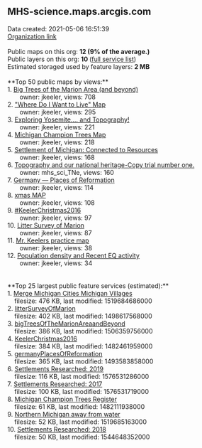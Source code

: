 <h2>MHS-science.maps.arcgis.com</h2> Data created: 2021-05-06 16:51:39 <br /><a target='new' href='https://MHS-science.maps.arcgis.com'>Organization link</a><br /><br />Public maps on this org: <b>12 (9% of the average.)</b><br />Public layers on this org: <b>10 </b>(<a target='new' href='https://services.arcgis.com/oS7Hxt9icQxbMfmb/ArcGIS/rest/services'>full service list</a>)<br />Estimated storaged used by feature layers: <b>2 MB</b><br /><br />**Top 50 public maps by views:**<br />  1. <a target='new' href='https://www.arcgis.com/home/item.html?id=d4dcef9193804bb2b51c17cc6c3b6c81'>Big Trees of the Marion Area (and beyond)</a> <br />  &nbsp;&nbsp;&nbsp;&nbsp; &nbsp;&nbsp;owner: jkeeler, views: 708<br />  2. <a target='new' href='https://www.arcgis.com/home/item.html?id=d9a642201d0e4e0db84373be39bb3a57'>"Where Do I Want to Live" Map</a> <br />  &nbsp;&nbsp;&nbsp;&nbsp; &nbsp;&nbsp;owner: jkeeler, views: 295<br />  3. <a target='new' href='https://www.arcgis.com/home/item.html?id=215a3a3c679f41dd822e731ff59be4c2'>Exploring Yosemite.... and Topography!</a> <br />  &nbsp;&nbsp;&nbsp;&nbsp; &nbsp;&nbsp;owner: jkeeler, views: 221<br />  4. <a target='new' href='https://www.arcgis.com/home/item.html?id=52b738ee59de4d6abfbfbae79ce4cd05'>Michigan Champion Trees Map</a> <br />  &nbsp;&nbsp;&nbsp;&nbsp; &nbsp;&nbsp;owner: jkeeler, views: 218<br />  5. <a target='new' href='https://www.arcgis.com/home/item.html?id=80569872a9e3434fbfc52b47f818da7d'>Settlement of Michigan: Connected to Resources</a> <br />  &nbsp;&nbsp;&nbsp;&nbsp; &nbsp;&nbsp;owner: jkeeler, views: 168<br />  6. <a target='new' href='https://www.arcgis.com/home/item.html?id=c06e2b6b4d1a48c3858544ba8c3dc5e5'>Topography and our national heritage-Copy trial number one.</a> <br />  &nbsp;&nbsp;&nbsp;&nbsp; &nbsp;&nbsp;owner: mhs_sci_TNe, views: 160<br />  7. <a target='new' href='https://www.arcgis.com/home/item.html?id=cc51de57cb6b4bf791c93c451d00e729'>Germany — Places of Reformation</a> <br />  &nbsp;&nbsp;&nbsp;&nbsp; &nbsp;&nbsp;owner: jkeeler, views: 114<br />  8. <a target='new' href='https://www.arcgis.com/home/item.html?id=3d75671cfdc9486c8777a33c1b86bd95'>xmas MAP </a> <br />  &nbsp;&nbsp;&nbsp;&nbsp; &nbsp;&nbsp;owner: jkeeler, views: 108<br />  9. <a target='new' href='https://www.arcgis.com/home/item.html?id=28b16b7c8f8a418fbabd7b7a29a06747'>#KeelerChristmas2016</a> <br />  &nbsp;&nbsp;&nbsp;&nbsp; &nbsp;&nbsp;owner: jkeeler, views: 97<br />  10. <a target='new' href='https://www.arcgis.com/home/item.html?id=ae0dd1b9fbfb46a692552617e3c077da'>Litter Survey of Marion</a> <br />  &nbsp;&nbsp;&nbsp;&nbsp; &nbsp;&nbsp;owner: jkeeler, views: 87<br />  11. <a target='new' href='https://www.arcgis.com/home/item.html?id=ac4b53a3d52a444fbe89a28083bda0da'>Mr. Keelers practice map</a> <br />  &nbsp;&nbsp;&nbsp;&nbsp; &nbsp;&nbsp;owner: jkeeler, views: 38<br />  12. <a target='new' href='https://www.arcgis.com/home/item.html?id=876c807b21854a4ba57e67a6e9891797'>Population density and Recent EQ activity</a> <br />  &nbsp;&nbsp;&nbsp;&nbsp; &nbsp;&nbsp;owner: jkeeler, views: 34<br /><br /><br />**Top 25 largest public feature services (estimated):**<br /> 1. <a target='new' href='https://www.arcgis.com/home/item.html?id=99b11635cba34b19b23c69f39f369a46'>Merge Michigan Cities Michigan Villages</a><br /> &nbsp;&nbsp;&nbsp;&nbsp;filesize: 476 KB, last modified: 1519684686000<br /> 2. <a target='new' href='https://www.arcgis.com/home/item.html?id=64def369af2944428a4306561e257735'>litterSurveyOfMarion</a><br /> &nbsp;&nbsp;&nbsp;&nbsp;filesize: 402 KB, last modified: 1498617568000<br /> 3. <a target='new' href='https://www.arcgis.com/home/item.html?id=a69fed44f6ca4f059a02c84de9bc7422'>bigTreesOfTheMarionAreaandBeyond</a><br /> &nbsp;&nbsp;&nbsp;&nbsp;filesize: 386 KB, last modified: 1506359756000<br /> 4. <a target='new' href='https://www.arcgis.com/home/item.html?id=f863623c8d3743df8a1372abaa2666eb'>KeelerChristmas2016</a><br /> &nbsp;&nbsp;&nbsp;&nbsp;filesize: 384 KB, last modified: 1482461959000<br /> 5. <a target='new' href='https://www.arcgis.com/home/item.html?id=1a791607a99947e78d54092214e55844'>germanyPlacesOfReformation</a><br /> &nbsp;&nbsp;&nbsp;&nbsp;filesize: 365 KB, last modified: 1493583858000<br /> 6. <a target='new' href='https://www.arcgis.com/home/item.html?id=0f64b2d2c47e45569f6dabfeb118dc0a'>Settlements Researched: 2019</a><br /> &nbsp;&nbsp;&nbsp;&nbsp;filesize: 116 KB, last modified: 1576531286000<br /> 7. <a target='new' href='https://www.arcgis.com/home/item.html?id=edbdc930c1354c098b398e21e1492cbc'>Settlements Researched: 2017 </a><br /> &nbsp;&nbsp;&nbsp;&nbsp;filesize: 100 KB, last modified: 1576531719000<br /> 8. <a target='new' href='https://www.arcgis.com/home/item.html?id=5537eadca2f44f4289a8dc9ef2b8b09b'>Michigan Champion Trees Register</a><br /> &nbsp;&nbsp;&nbsp;&nbsp;filesize: 61 KB, last modified: 1482111938000<br /> 9. <a target='new' href='https://www.arcgis.com/home/item.html?id=ed0a740485c945c5ba01b862a6654668'>Northern Michigan away from water</a><br /> &nbsp;&nbsp;&nbsp;&nbsp;filesize: 52 KB, last modified: 1519685163000<br /> 10. <a target='new' href='https://www.arcgis.com/home/item.html?id=badc02790dfa48daaaec15948eb301b7'>Settlements Researched: 2018</a><br /> &nbsp;&nbsp;&nbsp;&nbsp;filesize: 50 KB, last modified: 1544648352000<br />